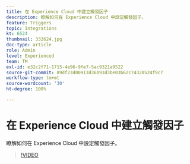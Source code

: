```yaml
---
title: 在 Experience Cloud 中建立觸發因子
description: 瞭解如何在 Experience Cloud 中設定觸發因子。
feature: Triggers
topic: Integrations
kt: 6524
thumbnail: 332624.jpg
doc-type: article
role: Admin
level: Experienced
team: TM
exl-id: e32c2f71-1715-4e96-9fe7-5ac9321a9522
source-git-commit: 89df23d00913d36b93d3be03b62c74320524f9c7
workflow-type: tm+mt
source-wordcount: '30'
ht-degree: 100%

---
```


# 在 Experience Cloud 中建立觸發因子

瞭解如何在 Experience Cloud 中設定觸發因子。

>[!VIDEO](https://video.tv.adobe.com/v/332624?quality=12&learn=on)
